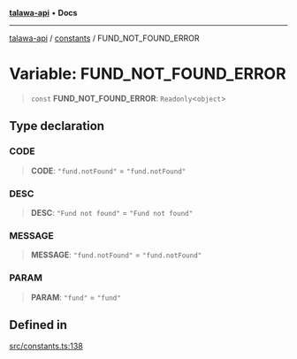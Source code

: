 [**talawa-api**](../../README.md) • **Docs**

***

[talawa-api](../../modules.md) / [constants](../README.md) / FUND\_NOT\_FOUND\_ERROR

# Variable: FUND\_NOT\_FOUND\_ERROR

> `const` **FUND\_NOT\_FOUND\_ERROR**: `Readonly`\<`object`\>

## Type declaration

### CODE

> **CODE**: `"fund.notFound"` = `"fund.notFound"`

### DESC

> **DESC**: `"Fund not found"` = `"Fund not found"`

### MESSAGE

> **MESSAGE**: `"fund.notFound"` = `"fund.notFound"`

### PARAM

> **PARAM**: `"fund"` = `"fund"`

## Defined in

[src/constants.ts:138](https://github.com/PalisadoesFoundation/talawa-api/blob/3bacbf38707ebd3e3e5f1bc5b4cc7aa3b2adc169/src/constants.ts#L138)
